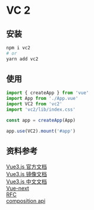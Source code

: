 # VC 2

## 安装

```bash
npm i vc2
# or
yarn add vc2
```

## 使用

```ts
import { createApp } from 'vue'
import App from './App.vue'
import VC2 from 'vc2'
import 'vc2/lib/index.css'

const app = createApp(App)

app.use(VC2).mount('#app')
```

## 资料参考
[Vue3.js 官方文档](http://v3.vuejs.org/)  
[Vue3.js 镜像文档](https://vue3js.cn/docs/)  
[Vue3.js 中文文档](https://vue-docs-next-zh-cn.netlify.app/)  
[Vue-next](https://github.com/vuejs/vue-next)  
[RFC](https://github.com/vuejs/rfcs)  
[composition api](https://composition-api.vuejs.org/)  
